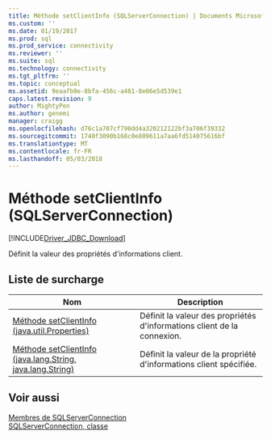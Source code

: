```yaml
---
title: Méthode setClientInfo (SQLServerConnection) | Documents Microsoft
ms.custom: ''
ms.date: 01/19/2017
ms.prod: sql
ms.prod_service: connectivity
ms.reviewer: ''
ms.suite: sql
ms.technology: connectivity
ms.tgt_pltfrm: ''
ms.topic: conceptual
ms.assetid: 9eaafb0e-8bfa-456c-a481-8e06e5d539e1
caps.latest.revision: 9
author: MightyPen
ms.author: genemi
manager: craigg
ms.openlocfilehash: d76c1a707cf790dd4a320212122bf3a706f39332
ms.sourcegitcommit: 1740f3090b168c0e809611a7aa6fd514075616bf
ms.translationtype: MT
ms.contentlocale: fr-FR
ms.lasthandoff: 05/03/2018
---
```

# <a name="setclientinfo-method-sqlserverconnection"></a>Méthode setClientInfo (SQLServerConnection)
[!INCLUDE[Driver_JDBC_Download](../../../includes/driver_jdbc_download.md)]

  Définit la valeur des propriétés d'informations client.  
  
## <a name="overload-list"></a>Liste de surcharge  
  
|Nom| Description|  
|----------|-----------------|  
|[Méthode setClientInfo &#40;java.util.Properties&#41;](../../../connect/jdbc/reference/setclientinfo-method-java-util-properties.md)|Définit la valeur des propriétés d'informations client de la connexion.|  
|[Méthode setClientInfo &#40;java.lang.String, java.lang.String&#41;](../../../connect/jdbc/reference/setclientinfo-method-java-lang-string-java-lang-string.md)|Définit la valeur de la propriété d'informations client spécifiée.|  
  
## <a name="see-also"></a>Voir aussi  
 [Membres de SQLServerConnection](../../../connect/jdbc/reference/sqlserverconnection-members.md)   
 [SQLServerConnection, classe](../../../connect/jdbc/reference/sqlserverconnection-class.md)  
  
  
